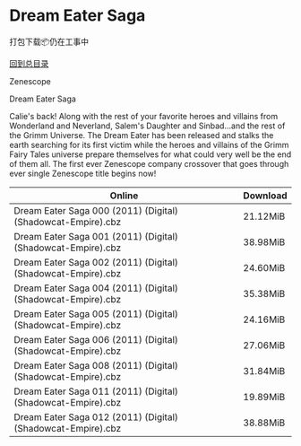 # Dream Eater Saga

打包下载📦仍在工事中

[回到总目录](/Catalogs.md)

Zenescope

Dream Eater Saga

Calie's back! Along with the rest of your favorite heroes and villains from Wonderland and Neverland, Salem's Daughter and Sinbad…and the rest of the Grimm Universe. The Dream Eater has been released and stalks the earth searching for its first victim while the heroes and villains of the Grimm Fairy Tales universe prepare themselves for what could very well be the end of them all. The first ever Zenescope company crossover that goes through ever single Zenescope title begins now!





Online | Download
--- | ---
Dream Eater Saga 000 (2011) (Digital) (Shadowcat-Empire).cbz | 21.12MiB
Dream Eater Saga 001 (2011) (Digital) (Shadowcat-Empire).cbz | 38.98MiB
Dream Eater Saga 002 (2011) (Digital) (Shadowcat-Empire).cbz | 24.60MiB
Dream Eater Saga 004 (2011) (Digital) (Shadowcat-Empire).cbz | 35.38MiB
Dream Eater Saga 005 (2011) (Digital) (Shadowcat-Empire).cbz | 24.16MiB
Dream Eater Saga 006 (2011) (Digital) (Shadowcat-Empire).cbz | 27.06MiB
Dream Eater Saga 008 (2011) (Digital) (Shadowcat-Empire).cbz | 31.84MiB
Dream Eater Saga 011 (2011) (Digital) (Shadowcat-Empire).cbz | 19.89MiB
Dream Eater Saga 012 (2011) (Digital) (Shadowcat-Empire).cbz | 38.88MiB